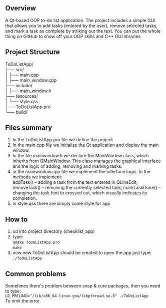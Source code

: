 ## Overview
A Qt-based OOP to-do list application. The project includes a simple GUI that allows you to add tasks (entered by the user), remove selected tasks, and mark a task as complete by striking out the text. You can put the whole thing on GitHub to show off your OOP skills and C++ GUI libraries.

## Project Structure
ToDoListApp/  
├── src/  
│   ├── main.cpp  
│   ├── main_window.cpp   
├── include/  
│   ├── main_window.h  
├── resources/  
│   └── style.qss  
├── ToDoListApp.pro  
└── build/   

## Files summary
1) In the ToDoListApp.pro file we define the project
2) In the main.cpp file we initialize the Qt application and display the main window.  
3) In the file mainwindow.h we declare the MainWindow class, which inherits from QMainWindow. This class manages the graphical interface and the logic of adding, removing and marking tasks.  
4) in the mainwindow.cpp file we implement the interface logic. In the methods we implement:  
    addTask() – adding a task from the text entered in QLineEdit;
    removeTask() – removing the currently selected task;
    markTaskDone() – changing the task font to crossed out, which visually indicates its completion.  
5) in style.qss there are simply some style for app  

## How to
1) cd into project directory (checklist_app)  
2) type:  
`qmake ToDoListApp.pro`  
`make`  
3) now new ToDoListApp should be created to open the app just type:  
`./ToDoListApp`  

## Common problems
Sometimes there's problem between snap & core packages, then you need to type:  
`LD_PRELOAD="/lib/x86_64-linux-gnu/libpthread.so.0" ./ToDoListApp`  
To omit the error.